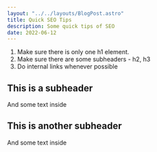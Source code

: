 ```yaml
---
layout: "../../layouts/BlogPost.astro"
title: Quick SEO Tips
description: Some quick tips of SEO
date: 2022-06-12
---
```


1. Make sure there is only one h1 element.
2. Make sure there are some subheaders - h2, h3
3. Do internal links whenever possible

## This is a subheader

And some text inside

## This is another subheader

And some text inside
